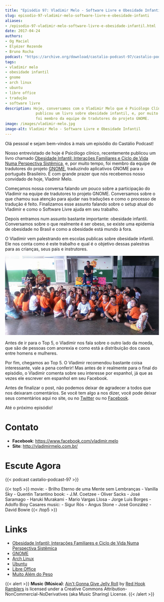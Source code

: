 ```yaml
---
title: "Episódio 97: Vladimir Melo - Software Livre e Obesidade Infantil"
slug: episodio-97-vladimir-melo-software-livre-e-obesidade-infanti
aliases:
- /episodio-97-vladimir-melo-software-livre-e-obesidade-infantil.html
date: 2017-04-24
authors:
- Og Maciel
- Elyézer Rezende
- Bruno Rocha
podcast: "https://archive.org/download/castalio-podcast-97/castalio-podcast-97.mp3"
tags:
- vladimir melo
- obesidade infantil
- gnome
- arch linux
- ubuntu
- libre office
- tradução
- software livre
description: Hoje, conversamos com o Vladimir Melo que é Psicólogo Clínico,
              publicou um livro sobre obesidade infantil, e, por muito tempo,
              foi membro da equipe de tradutores do projeto GNOME.
image: /images/vladimir-melo.jpg
image-alt: Vladimir Melo - Software Livre e Obesidade Infantil
---
```


Olá pessoal e sejam bem-vindos à mais um episódio do Castálio Podcast!

Nosso entrevistado de hoje é Psicólogo clínico, recentemente publicou um livro
chamado [Obesidade Infantil: Interações Familiares e Ciclo de Vida Numa
Perspectiva
Sistêmica](http://www.editoraappris.com.br/produto/e-book-obesidade-infantil-interacoes-familiares-e-ciclo-de-vida-numa-perspectiva-sistemica),
e, por muito tempo, foi membro da equipe de tradutores do projeto
[GNOME](https://www.gnome.org/), traduzindo aplicativos GNOME para o português
Brasileiro. É com grande prazer que nós recebemos nosso convidado de hoje,
Vladmir Melo.

<div class="clearfix"></div>

Começamos nossa conversa falando um pouco sobre a participação do Vladimir na
equipe de tradutores to projeto GNOME. Conversamos sobre o que chamou sua
atenção para ajudar nas traduções e como o processo de tradução é feito.
Finalizamos esse assunto falando sobre o setup atual do Vladimir e como o
Software Livre ajuda em seu trabalho.

Depois entramos num assunto bastante importante: obesidade infantil.
Conversamos sobre o que realmente é ser obeso, se existe uma epidemia de
obesidade no Brasil e como a obesidade está mundo à fora.

O Vladimir vem palestrando em escolas publicas sobre obesidade infantil. Ele
nos conta como é este trabalho e qual é o objetivo dessas palestras para as
crianças, seus pais e instrutores.

![](/images/vladimir-melo-palestra.jpg)

Antes de ir para o Top 5, o Vladimir nos fala sobre o outro lado da moeda, que
são de pessoas com anorexia e como está a distribuição dos casos entre homens e
mulheres.

Por fim, chegamos ao Top 5. O Vladimir recomendou bastante coisa interessante,
vale a pena conferir! Mas antes de ir realmente para o final do episódio, o
Vladimir comenta sobre seu interesse por espanhol, já que as vezes ele escrever
em espanhol em seu Facebook.

Antes de finalizar o post, não podemos deixar de agradecer a todos que nos
deixaram comentários. Se você tem algo a nos dizer, você pode deixar seus
comentários aqui no site, ou no [Twitter](https://twitter.com/castaliopod) ou
no [Facebook](https://www.facebook.com/castaliopod).

Até o próximo episódio!

# Contato

- **Facebook**: <https://www.facebook.com/vladimir.melo>
- **Site**: <http://vladimirmelo.com.br/>

# Escute Agora

{{< podcast castalio-podcast-97 >}}

{{< top5 >}}
movie:
    - Brilho Eterno de uma Mente sem Lembranças
    - Vanilla Sky
    - Quentin Tarantino
book:
    - J.M. Coetzee
    - Oliver Sacks
    - José Saramago
    - Haruki Murakami
    - Mario Vargas Llosa
    - Jorge Luis Borges
    - Adolfo Bioy Casares
music:
    - Sigur Rós
    - Angus Stone
    - José González
    - David Bowie
{{< /top5 >}}

# Links

- [Obesidade Infantil: Interações Familiares e Ciclo de Vida Numa
    Perspectiva Sistêmica](http://www.editoraappris.com.br/produto/e-book-obesidade-infantil-interacoes-familiares-e-ciclo-de-vida-numa-perspectiva-sistemica)
- [GNOME](https://www.gnome.org/)
- [Arch Linux](https://www.archlinux.org/)
- [Ubuntu](https://www.ubuntu.com/)
- [Libre Office](https://www.libreoffice.org/)
- [Muito Além do Peso](https://www.youtube.com/watch?v=8UGe5GiHCT4)

{{< alert >}}
**Music (Música)**: [Ain\'t Gonna Give Jelly
Roll](http://freemusicarchive.org/music/Red_Hook_Ramblers/Live__WFMU_on_Antique_Phonograph_Music_Program_with_MAC_Feb_8_2011/Red_Hook_Ramblers_-_12_-_Aint_Gonna_Give_Jelly_Roll)
by [Red Hook Ramblers](http://www.redhookramblers.com/) is licensed under a
Creative Commons Attribution-NonCommercial-NoDerivatives (aka Music Sharing)
License.
{{< /alert >}}
